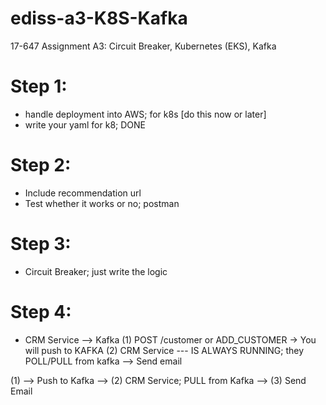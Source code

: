 # ediss-a3-K8S-Kafka

17-647 Assignment A3: Circuit Breaker, Kubernetes (EKS), Kafka

# Step 1:

- handle deployment into AWS; for k8s [do this now or later]
- write your yaml for k8; DONE

# Step 2:

- Include recommendation url
- Test whether it works or no; postman

# Step 3:

- Circuit Breaker; just write the logic

# Step 4:

- CRM Service --> Kafka
  (1) POST /customer or ADD_CUSTOMER -> You will push to KAFKA
  (2) CRM Service --- IS ALWAYS RUNNING; they POLL/PULL from kafka --> Send email

(1) --> Push to Kafka --> (2) CRM Service; PULL from Kafka --> (3) Send Email
